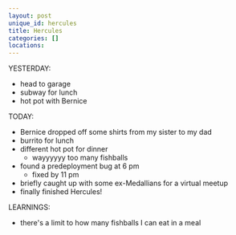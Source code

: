 ```yaml
---
layout: post
unique_id: hercules
title: Hercules
categories: []
locations: 
---
```


YESTERDAY:
* head to garage
* subway for lunch
* hot pot with Bernice

TODAY:
* Bernice dropped off some shirts from my sister to my dad
* burrito for lunch
* different hot pot for dinner
  * wayyyyyy too many fishballs
* found a predeployment bug at 6 pm
  * fixed by 11 pm
* briefly caught up with some ex-Medallians for a virtual meetup
* finally finished Hercules!

LEARNINGS:
* there's a limit to how many fishballs I can eat in a meal
